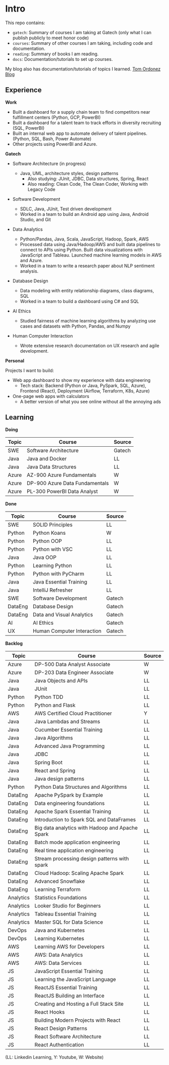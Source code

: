 # Intro

This repo contains:
* `gatech`: Summary of courses I am taking at Gatech (only what I can publish publicly to meet honor code)
* `courses`: Summary of other courses I am taking, including code and documentation.
* `reading`: Summary of books I am reading.
* `docs`: Documentation/tutorials to set up courses.

My blog also has documentation/tutorials of topics I learned. [Tom Ordonez Blog](https://www.tomordonez.com/)

## Experience

**Work**

* Built a dashboard for a supply chain team to find competitors near fulfillment centers (Python, GCP, PowerBI)
* Built a dashboard for a talent team to track efforts in diversity recruiting (SQL, PowerBI)
* Built an internal web app to automate delivery of talent pipelines. (Python, SQL, Bash, Power Automate)
* Other projects using PowerBI and Azure.

**Gatech**

* Software Architecture (in progress)
  * Java, UML, architecture styles, design patterns
    * Also studying: JUnit, JDBC, Data structures, Spring, React
    * Also reading: Clean Code, The Clean Coder, Working with Legacy Code

* Software Development
  * SDLC, Java, JUnit, Test driven development
  * Worked in a team to build an Android app using Java, Android Studio, and Git

* Data Analytics
  * Python/Pandas, Java, Scala, JavaScript, Hadoop, Spark, AWS
  * Processed data using Java/Hadoop/AWS and built data pipelines to connect to APIs using Python. Built data visualizations with JavaScript and Tableau. Launched machine learning models in AWS and Azure.
  * Worked in a team to write a research paper about NLP sentiment analysis.

* Database Design
  * Data modeling with entity relationship diagrams, class diagrams, SQL
  * Worked in a team to build a dashboard using C# and SQL

* AI Ethics
  * Studied fairness of machine learning algorithms by analyzing use cases and datasets with Python, Pandas, and Numpy

* Human Computer Interaction
  * Wrote extensive research documentation on UX research and agile development.

**Personal**

Projects I want to build:

* Web app dashboard to show my experience with data engineering
  * Tech stack: Backend (Python or Java, PySpark, SQL, Azure), Frontend (React), Deployment (Airflow, Terraform, K8s, Azure)
* One-page web apps with calculators
  * A better version of what you see online without all the annoying ads

## Learning

**Doing**

| Topic | Course                         | Source |
| ----- | ------------------------------ | ------ |
| SWE   | Software Architecture          | Gatech |
| Java  | Java and Docker                | LL     |
| Java  | Java Data Structures           | LL     |
| Azure | AZ-900 Azure Fundamentals      | W      |
| Azure | DP-900 Azure Data Fundamentals | W      |
| Azure | PL-300 PowerBI Data Analyst    | W      |


**Done**

| Topic   | Course                     | Source |
| ------- | -------------------------- | ------ |
| SWE     | SOLID Principles           | LL     |
| Python  | Python Koans               | W      |
| Python  | Python OOP                 | LL     |
| Python  | Python with VSC            | LL     |
| Java    | Java OOP                   | LL     |
| Python  | Learning Python            | LL     |
| Python  | Python with PyCharm        | LL     |
| Java    | Java Essential Training    | LL     |
| Java    | IntelliJ Refresher         | LL     |
| SWE     | Software Development       | Gatech |
| DataEng | Database Design            | Gatech |
| DataEng | Data and Visual Analytics  | Gatech |
| AI      | AI Ethics                  | Gatech |
| UX      | Human Computer Interaction | Gatech |

**Backlog**

| Topic     | Course                                          | Source |
| --------- | ----------------------------------------------- | ------ |
| Azure     | DP-500 Data Analyst Associate                   | W      |
| Azure     | DP-203 Data Engineer Associate                  | W      |
| Java      | Java Objects and APIs                           | LL     |
| Java      | JUnit                                           | LL     |
| Python    | Python TDD                                      | LL     |
| Python    | Python and Flask                                | LL     |
| AWS       | AWS Certified Cloud Practitioner                | Y      |
| Java      | Java Lambdas and Streams                        | LL     |
| Java      | Cucumber Essential Training                     | LL     |
| Java      | Java Algorithms                                 | LL     |
| Java      | Advanced Java Programming                       | LL     |
| Java      | JDBC                                            | LL     |
| Java      | Spring Boot                                     | LL     |
| Java      | React and Spring                                | LL     |
| Java      | Java design patterns                            | LL     |
| Python    | Python Data Structures and Algorithms           | LL     |
| DataEng   | Apache PySpark by Example                       | LL     |
| DataEng   | Data engineering foundations                    | LL     |
| DataEng   | Apache Spark Essential Training                 | LL     |
| DataEng   | Introduction to Spark SQL and DataFrames        | LL     |
| DataEng   | Big data analytics with Hadoop and Apache Spark | LL     |
| DataEng   | Batch mode application engineering              | LL     |
| DataEng   | Real time application engineering               | LL     |
| DataEng   | Stream processing design patterns with spark    | LL     |
| DataEng   | Cloud Hadoop: Scaling Apache Spark              | LL     |
| DataEng   | Advanced Snowflake                              | LL     |
| DataEng   | Learning Terraform                              | LL     |
| Analytics | Statistics Foundations                          | LL     |
| Analytics | Looker Studio for Beginners                     | LL     |
| Analytics | Tableau Essential Training                      | LL     |
| Analytics | Master SQL for Data Science                     | LL     |
| DevOps    | Java and Kubernetes                             | LL     |
| DevOps    | Learning Kubernetes                             | LL     |
| AWS       | Learning AWS for Developers                     | LL     |
| AWS       | AWS: Data Analytics                             | LL     |
| AWS       | AWS: Data Services                              | LL     |
| JS        | JavaScript Essential Training                   | LL     |
| JS        | Learning the JavaScript Language                | LL     |
| JS        | ReactJS Essential Training                      | LL     |
| JS        | ReactJS Building an Interface                   | LL     |
| JS        | Creating and Hosting a Full Stack Site          | LL     |
| JS        | React Hooks                                     | LL     |
| JS        | Building Modern Projects with React             | LL     |
| JS        | React Design Patterns                           | LL     |
| JS        | React Software Architecture                     | LL     |
| JS        | React Authentication                            | LL     |

(LL: Linkedin Learning, Y: Youtube, W: Website)